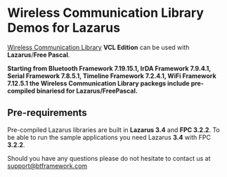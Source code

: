 # Wireless Communication Library Demos for Lazarus

[Wireless Communication Library](https://www.btframework.com) **VCL Edition** can be used with **Lazarus**/**Free Pascal**.

**Starting from Bluetooth Framework 7.19.15.1, IrDA Framework 7.9.4.1, Serial Framework 7.8.5.1, Timeline Framework 7.2.4.1, WiFi Framework 7.12.5.1 the Wireless Communication Library packegs include pre-compiled binariesd for Lazarus/FreePascal.**

## Pre-requirements

Pre-compiled Lazarus libraries are built in **Lazarus 3.4** and **FPC 3.2.2**. To be able to run the sample applications you need Lazarus **3.4** with FPC **3.2.2**.

Should you have any questions please do not hesitate to contact us at support@btframework.com
